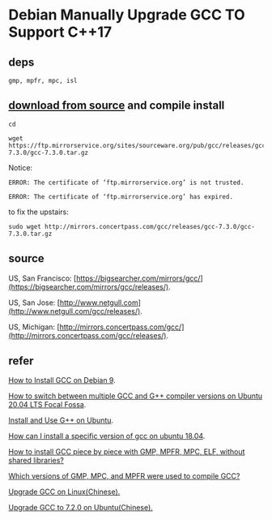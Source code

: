 # Debian Manually Upgrade GCC TO Support C++17

## deps

    gmp, mpfr, mpc, isl

## [download from source](http://mirrors.concertpass.com/gcc/releases/) and compile install

    cd 

    wget https://ftp.mirrorservice.org/sites/sourceware.org/pub/gcc/releases/gcc-7.3.0/gcc-7.3.0.tar.gz

Notice:

    ERROR: The certificate of ‘ftp.mirrorservice.org’ is not trusted.

    ERROR: The certificate of ‘ftp.mirrorservice.org’ has expired.

to fix the upstairs:

    sudo wget http://mirrors.concertpass.com/gcc/releases/gcc-7.3.0/gcc-7.3.0.tar.gz

## source

US, San Francisco: [https://bigsearcher.com/mirrors/gcc/](https://bigsearcher.com/mirrors/gcc/releases/).

US, San Jose: [http://www.netgull.com](http://www.netgull.com/gcc/releases/).

US, Michigan: [http://mirrors.concertpass.com/gcc/](http://mirrors.concertpass.com/gcc/releases/).

## refer

[How to Install GCC on Debian 9](https://linuxhostsupport.com/blog/how-to-install-gcc-on-debian-9/).

[How to switch between multiple GCC and G++ compiler versions on Ubuntu 20.04 LTS Focal Fossa](https://linuxconfig.org/how-to-switch-between-multiple-gcc-and-g-compiler-versions-on-ubuntu-20-04-lts-focal-fossa).

[Install and Use G++ on Ubuntu](https://linuxhint.com/install-and-use-g-on-ubuntu/).

[How can I install a specific version of gcc on ubuntu 18.04](https://askubuntu.com/a/1225254).

[How to install GCC piece by piece with GMP, MPFR, MPC, ELF, without shared libraries?](https://stackoverflow.com/a/9450422/10846570)

[Which versions of GMP, MPC, and MPFR were used to compile GCC?](https://stackoverflow.com/a/55084516/10846570)

[Upgrade GCC on Linux(Chinese).](https://www.hzuni.online/archives/linux%E5%8D%87%E7%BA%A7gcc%E7%89%88%E6%9C%ACacompilerwithsupportforc11languagefeaturesisrequiredmd)

[Upgrade GCC to 7.2.0 on Ubuntu(Chinese).](https://blog.csdn.net/u012969412/article/details/109532209)
